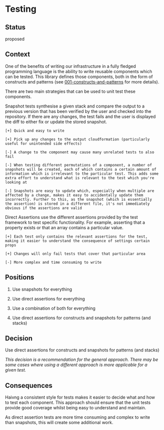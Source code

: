 # Testing

## Status

proposed

## Context

<!--- What is the issue that we're seeing that is motivating this decision or change? -->

One of the benefits of writing our infrastructure in a fully fledged programming language is the ability to write reusable components which can be tested. This library defines those components, both in the form of constructs and patterns (see [001-constructs-and-patterns](./001-constructs-and-patterns.md) for more details).

There are two main strategies that can be used to unit test these components.

Snapshot tests synthesise a given stack and compare the output to a previous version that has been verified by the user and checked into the repository. If there are any changes, the test fails and the user is displayed the diff to either fix or update the stored snapshot.

    [+] Quick and easy to write

    [+] Pick up any changes to the output cloudformation (particularly useful for unintended side effects)

    [-] A change to the component may cause many unrelated tests to also fail

    [-] When testing different permutations of a component, a number of snapshots will be created, each of which contains a certain amount of information which is irrelevant to the particular test. This adds some extra effort to understand what is relevant to the test which you're looking at

    [-] Snapshots are easy to update which, especially when multiple are affected by a change, makes it easy to accidentally update them incorrectly. Further to this, as the snapshot (which is essentially the assertion) is stored in a different file, it's not immediately obvious if the assertions are valid

Direct Assertions use the different assertions provided by the test framework to test specific functionality. For example, asserting that a property exists or that an array contains a particular value.

    [+] Each test only contains the relevant assertions for the test, making it easier to understand the consequence of settings certain props

    [+] Changes will only fail tests that cover that particular area

    [-] More complex and time consuming to write

## Positions

<!--- What are the differing positions or proposals on this issue? -->

1. Use snapshots for everything

2. Use direct assertions for everything

3. Use a combination of both for everything

4. Use direct assertions for constructs and snapshots for patterns (and stacks)

## Decision

<!-- What is the change that we're proposing and/or doing? -->

Use direct assertions for constructs and snapshots for patterns (and stacks)

_This decision is a recommendation for the general approach. There may be some cases where using a different approach is more applicable for a given test._

## Consequences

<!-- What becomes easier or more difficult to do because of this change? -->

Haivng a consistent style for tests makes it easier to decide what and how to test each component. This approach should ensure that the unit tests provide good coverage whilst being easy to understand and maintain.

As direct assertion tests are more time consuming and complex to write than snapshots, this will create some additional work.
